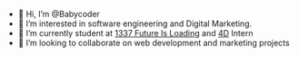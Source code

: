 - 👋 Hi, I’m @Babycoder
- 👀 I’m interested in software engineering and Digital Marketing.
- 🌱 I’m currently student at [1337 Future Is Loading](https://www.linkedin.com/school/1337-future-is-loading/) and [4D](https://www.linkedin.com/company/4d) Intern
- 💞️ I’m looking to collaborate on web development and marketing projects

<!---
Babycoder/Babycoder is a ✨ special ✨ repository because its `README.md` (this file) appears on your GitHub profile.
You can click the Preview link to take a look at your changes.
--->
